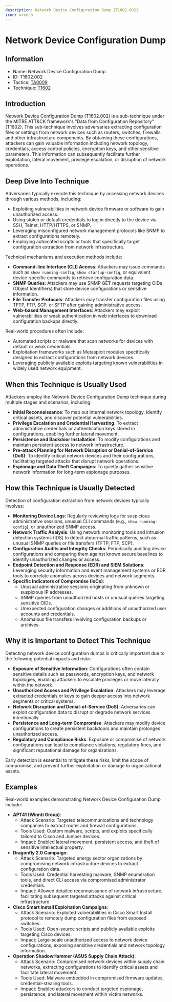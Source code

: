 ```yaml
---
description: Network Device Configuration Dump [T1602.002]
icon: wrench
---
```


# Network Device Configuration Dump

## Information

* Name: Network Device Configuration Dump
* ID: T1602.002
* Tactics: [TA0009](../)
* Technique: [T1602](./)

## Introduction

Network Device Configuration Dump (T1602.002) is a sub-technique under the MITRE ATT\&CK framework's "Data from Configuration Repository" (T1602). This sub-technique involves adversaries extracting configuration files or settings from network devices such as routers, switches, firewalls, and other infrastructure components. By obtaining these configurations, attackers can gain valuable information including network topology, credentials, access control policies, encryption keys, and other sensitive parameters. This information can subsequently facilitate further exploitation, lateral movement, privilege escalation, or disruption of network operations.

## Deep Dive Into Technique

Adversaries typically execute this technique by accessing network devices through various methods, including:

* Exploiting vulnerabilities in network device firmware or software to gain unauthorized access.
* Using stolen or default credentials to log in directly to the device via SSH, Telnet, HTTP/HTTPS, or SNMP.
* Leveraging misconfigured network management protocols like SNMP to extract configurations remotely.
* Employing automated scripts or tools that specifically target configuration extraction from network infrastructure.

Technical mechanisms and execution methods include:

* **Command-line Interface (CLI) Access**: Attackers may issue commands such as `show running-config`, `show startup-config`, or equivalent device-specific commands to retrieve configuration data.
* **SNMP Queries**: Attackers may use SNMP GET requests targeting OIDs (Object Identifiers) that store device configurations or sensitive information.
* **File Transfer Protocols**: Attackers may transfer configuration files using TFTP, FTP, SCP, or SFTP after gaining administrative access.
* **Web-based Management Interfaces**: Attackers may exploit vulnerabilities or weak authentication in web interfaces to download configuration backups directly.

Real-world procedures often include:

* Automated scripts or malware that scan networks for devices with default or weak credentials.
* Exploitation frameworks such as Metasploit modules specifically designed to extract configurations from network devices.
* Leveraging publicly available exploits targeting known vulnerabilities in widely used network equipment.

## When this Technique is Usually Used

Attackers employ the Network Device Configuration Dump technique during multiple stages and scenarios, including:

* **Initial Reconnaissance**: To map out internal network topology, identify critical assets, and discover potential vulnerabilities.
* **Privilege Escalation and Credential Harvesting**: To extract administrative credentials or authentication keys stored in configurations, enabling further lateral movement.
* **Persistence and Backdoor Installation**: To modify configurations and maintain persistent access to network infrastructure.
* **Pre-attack Planning for Network Disruption or Denial-of-Service (DoS)**: To identify critical network devices and their configurations, facilitating targeted attacks that disrupt network operations.
* **Espionage and Data Theft Campaigns**: To quietly gather sensitive network information for long-term espionage purposes.

## How this Technique is Usually Detected

Detection of configuration extraction from network devices typically involves:

* **Monitoring Device Logs**: Regularly reviewing logs for suspicious administrative sessions, unusual CLI commands (e.g., `show running-config`), or unauthorized SNMP access.
* **Network Traffic Analysis**: Using network monitoring tools and intrusion detection systems (IDS) to detect abnormal traffic patterns, such as unusual SNMP queries or file transfers (TFTP, FTP, SCP).
* **Configuration Audits and Integrity Checks**: Periodically auditing device configurations and comparing them against known secure baselines to identify unauthorized changes or access.
* **Endpoint Detection and Response (EDR) and SIEM Solutions**: Leveraging security information and event management systems or EDR tools to correlate anomalies across devices and network segments.
* **Specific Indicators of Compromise (IoCs)**:
  * Unusual administrative sessions originating from unknown or suspicious IP addresses.
  * SNMP queries from unauthorized hosts or unusual queries targeting sensitive OIDs.
  * Unexpected configuration changes or additions of unauthorized user accounts and credentials.
  * Anomalous file transfers involving configuration backups or archives.

## Why it is Important to Detect This Technique

Detecting network device configuration dumps is critically important due to the following potential impacts and risks:

* **Exposure of Sensitive Information**: Configurations often contain sensitive details such as passwords, encryption keys, and network topologies, enabling attackers to escalate privileges or move laterally within the network.
* **Unauthorized Access and Privilege Escalation**: Attackers may leverage extracted credentials or keys to gain deeper access into network segments or critical systems.
* **Network Disruption and Denial-of-Service (DoS)**: Adversaries can exploit configuration data to disrupt or degrade network services intentionally.
* **Persistence and Long-term Compromise**: Attackers may modify device configurations to create persistent backdoors and maintain prolonged unauthorized access.
* **Regulatory and Compliance Risks**: Exposure or compromise of network configurations can lead to compliance violations, regulatory fines, and significant reputational damage for organizations.

Early detection is essential to mitigate these risks, limit the scope of compromise, and prevent further exploitation or damage to organizational assets.

## Examples

Real-world examples demonstrating Network Device Configuration Dump include:

* **APT41 (Winnti Group)**:
  * Attack Scenario: Targeted telecommunications and technology companies to extract router and firewall configurations.
  * Tools Used: Custom malware, scripts, and exploits specifically tailored to Cisco and Juniper devices.
  * Impact: Enabled lateral movement, persistent access, and theft of sensitive intellectual property.
* **Dragonfly 2.0 Campaign**:
  * Attack Scenario: Targeted energy sector organizations by compromising network infrastructure devices to extract configuration data.
  * Tools Used: Credential harvesting malware, SNMP enumeration tools, and direct CLI access via compromised administrator credentials.
  * Impact: Allowed detailed reconnaissance of network infrastructure, facilitating subsequent targeted attacks against critical infrastructure.
* **Cisco Smart Install Exploitation Campaigns**:
  * Attack Scenario: Exploited vulnerabilities in Cisco Smart Install protocol to remotely dump configuration files from exposed switches.
  * Tools Used: Open-source scripts and publicly available exploits targeting Cisco devices.
  * Impact: Large-scale unauthorized access to network device configurations, exposing sensitive credentials and network topology information.
* **Operation ShadowHammer (ASUS Supply Chain Attack)**:
  * Attack Scenario: Compromised network devices within supply chain networks, extracting configurations to identify critical assets and facilitate lateral movement.
  * Tools Used: Malware embedded in compromised firmware updates, credential-stealing tools.
  * Impact: Enabled attackers to conduct targeted espionage, persistence, and lateral movement within victim networks.
